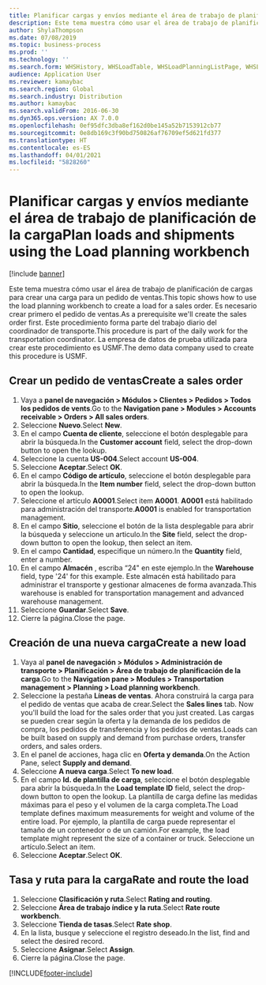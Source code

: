 ```yaml
---
title: Planificar cargas y envíos mediante el área de trabajo de planificación de la carga
description: Este tema muestra cómo usar el área de trabajo de planificación de cargas para crear una carga para un pedido de ventas.
author: ShylaThompson
ms.date: 07/08/2019
ms.topic: business-process
ms.prod: ''
ms.technology: ''
ms.search.form: WHSHistory, WHSLoadTable, WHSLoadPlanningListPage, WHSLoadPlanningWorkbench
audience: Application User
ms.reviewer: kamaybac
ms.search.region: Global
ms.search.industry: Distribution
ms.author: kamaybac
ms.search.validFrom: 2016-06-30
ms.dyn365.ops.version: AX 7.0.0
ms.openlocfilehash: 0ef95dfc3dba8ef162d0be145a52b7153912cb77
ms.sourcegitcommit: 0e8db169c3f90bd750826af76709ef5d621fd377
ms.translationtype: HT
ms.contentlocale: es-ES
ms.lasthandoff: 04/01/2021
ms.locfileid: "5828260"
---
```

# <a name="plan-loads-and-shipments-using-the-load-planning-workbench"></a><span data-ttu-id="fe848-103">Planificar cargas y envíos mediante el área de trabajo de planificación de la carga</span><span class="sxs-lookup"><span data-stu-id="fe848-103">Plan loads and shipments using the Load planning workbench</span></span>

[!include [banner](../../includes/banner.md)]

<span data-ttu-id="fe848-104">Este tema muestra cómo usar el área de trabajo de planificación de cargas para crear una carga para un pedido de ventas.</span><span class="sxs-lookup"><span data-stu-id="fe848-104">This topic shows how to use the load planning workbench to create a load for a sales order.</span></span> <span data-ttu-id="fe848-105">Es necesario crear primero el pedido de ventas.</span><span class="sxs-lookup"><span data-stu-id="fe848-105">As a prerequisite we'll create the sales order first.</span></span> <span data-ttu-id="fe848-106">Este procedimiento forma parte del trabajo diario del coordinador de transporte.</span><span class="sxs-lookup"><span data-stu-id="fe848-106">This procedure is part of the daily work for the transportation coordinator.</span></span> <span data-ttu-id="fe848-107">La empresa de datos de prueba utilizada para crear este procedimiento es USMF.</span><span class="sxs-lookup"><span data-stu-id="fe848-107">The demo data company used to create this procedure is USMF.</span></span>


## <a name="create-a-sales-order"></a><span data-ttu-id="fe848-108">Crear un pedido de ventas</span><span class="sxs-lookup"><span data-stu-id="fe848-108">Create a sales order</span></span>
1. <span data-ttu-id="fe848-109">Vaya a **panel de navegación > Módulos > Clientes > Pedidos > Todos los pedidos de vents**.</span><span class="sxs-lookup"><span data-stu-id="fe848-109">Go to the **Navigation pane > Modules > Accounts receivable > Orders > All sales orders**.</span></span>
2. <span data-ttu-id="fe848-110">Seleccione **Nuevo**.</span><span class="sxs-lookup"><span data-stu-id="fe848-110">Select **New**.</span></span>
3. <span data-ttu-id="fe848-111">En el campo **Cuenta de cliente**, seleccione el botón desplegable para abrir la búsqueda.</span><span class="sxs-lookup"><span data-stu-id="fe848-111">In the **Customer account** field, select the drop-down button to open the lookup.</span></span>
4. <span data-ttu-id="fe848-112">Seleccione la cuenta **US-004**.</span><span class="sxs-lookup"><span data-stu-id="fe848-112">Select account **US-004**.</span></span>
5. <span data-ttu-id="fe848-113">Seleccione **Aceptar**.</span><span class="sxs-lookup"><span data-stu-id="fe848-113">Select **OK**.</span></span>
6. <span data-ttu-id="fe848-114">En el campo **Código de artículo**, seleccione el botón desplegable para abrir la búsqueda.</span><span class="sxs-lookup"><span data-stu-id="fe848-114">In the **Item number** field, select the drop-down button to open the lookup.</span></span>
7. <span data-ttu-id="fe848-115">Seleccione el artículo **A0001**.</span><span class="sxs-lookup"><span data-stu-id="fe848-115">Select item **A0001**.</span></span> <span data-ttu-id="fe848-116">**A0001** está habilitado para administración del transporte.</span><span class="sxs-lookup"><span data-stu-id="fe848-116">**A0001** is enabled for transportation management.</span></span>  
8. <span data-ttu-id="fe848-117">En el campo **Sitio**, seleccione el botón de la lista desplegable para abrir la búsqueda y seleccione un articulo.</span><span class="sxs-lookup"><span data-stu-id="fe848-117">In the **Site** field, select the drop-down button to open the lookup, then select an item.</span></span>
9. <span data-ttu-id="fe848-118">En el campo **Cantidad**, especifique un número.</span><span class="sxs-lookup"><span data-stu-id="fe848-118">In the **Quantity** field, enter a number.</span></span>
10. <span data-ttu-id="fe848-119">En el campo **Almacén** , escriba “24" en este ejemplo.</span><span class="sxs-lookup"><span data-stu-id="fe848-119">In the **Warehouse** field, type '24' for this example.</span></span> <span data-ttu-id="fe848-120">Este almacén está habilitado para administrar el transporte y gestionar almacenes de forma avanzada.</span><span class="sxs-lookup"><span data-stu-id="fe848-120">This warehouse is enabled for transportation management and advanced warehouse management.</span></span>  
11. <span data-ttu-id="fe848-121">Seleccione **Guardar**.</span><span class="sxs-lookup"><span data-stu-id="fe848-121">Select **Save**.</span></span>
12. <span data-ttu-id="fe848-122">Cierre la página.</span><span class="sxs-lookup"><span data-stu-id="fe848-122">Close the page.</span></span>

## <a name="create-a-new-load"></a><span data-ttu-id="fe848-123">Creación de una nueva carga</span><span class="sxs-lookup"><span data-stu-id="fe848-123">Create a new load</span></span>
1. <span data-ttu-id="fe848-124">Vaya al **panel de navegación > Módulos > Administración de transporte > Planificación > Área de trabajo de planificación de la carga**.</span><span class="sxs-lookup"><span data-stu-id="fe848-124">Go to the **Navigation pane > Modules > Transportation management > Planning > Load planning workbench**.</span></span>
2. <span data-ttu-id="fe848-125">Seleccione la pestaña **Líneas de ventas**. Ahora construirá la carga para el pedido de ventas que acaba de crear.</span><span class="sxs-lookup"><span data-stu-id="fe848-125">Select the **Sales lines** tab. Now you'll build the load for the sales order that you just created.</span></span> <span data-ttu-id="fe848-126">Las cargas se pueden crear según la oferta y la demanda de los pedidos de compra, los pedidos de transferencia y los pedidos de ventas.</span><span class="sxs-lookup"><span data-stu-id="fe848-126">Loads can be built based on supply and demand from purchase orders, transfer orders, and sales orders.</span></span>  
3. <span data-ttu-id="fe848-127">En el panel de acciones, haga clic en **Oferta y demanda**.</span><span class="sxs-lookup"><span data-stu-id="fe848-127">On the Action Pane, select **Supply and demand**.</span></span>
4. <span data-ttu-id="fe848-128">Seleccione **A nueva carga**.</span><span class="sxs-lookup"><span data-stu-id="fe848-128">Select **To new load**.</span></span>
5. <span data-ttu-id="fe848-129">En el campo **Id. de plantilla de carga**, seleccione el botón desplegable para abrir la búsqueda.</span><span class="sxs-lookup"><span data-stu-id="fe848-129">In the **Load template ID** field, select the drop-down button to open the lookup.</span></span> <span data-ttu-id="fe848-130">La plantilla de carga define las medidas máximas para el peso y el volumen de la carga completa.</span><span class="sxs-lookup"><span data-stu-id="fe848-130">The Load template defines maximum measurements for weight and volume of the entire load.</span></span> <span data-ttu-id="fe848-131">Por ejemplo, la plantilla de carga puede representar el tamaño de un contenedor o de un camión.</span><span class="sxs-lookup"><span data-stu-id="fe848-131">For example, the load template might represent the size of a container or truck.</span></span> <span data-ttu-id="fe848-132">Seleccione un artículo.</span><span class="sxs-lookup"><span data-stu-id="fe848-132">Select an item.</span></span>
6. <span data-ttu-id="fe848-133">Seleccione **Aceptar**.</span><span class="sxs-lookup"><span data-stu-id="fe848-133">Select **OK**.</span></span>

## <a name="rate-and-route-the-load"></a><span data-ttu-id="fe848-134">Tasa y ruta para la carga</span><span class="sxs-lookup"><span data-stu-id="fe848-134">Rate and route the load</span></span>
1. <span data-ttu-id="fe848-135">Seleccione **Clasificación y ruta**.</span><span class="sxs-lookup"><span data-stu-id="fe848-135">Select **Rating and routing**.</span></span>
2. <span data-ttu-id="fe848-136">Seleccione **Área de trabajo índice y la ruta**.</span><span class="sxs-lookup"><span data-stu-id="fe848-136">Select **Rate route workbench**.</span></span>
3. <span data-ttu-id="fe848-137">Seleccione **Tienda de tasas**.</span><span class="sxs-lookup"><span data-stu-id="fe848-137">Select **Rate shop**.</span></span>
4. <span data-ttu-id="fe848-138">En la lista, busque y seleccione el registro deseado.</span><span class="sxs-lookup"><span data-stu-id="fe848-138">In the list, find and select the desired record.</span></span>
5. <span data-ttu-id="fe848-139">Seleccione **Asignar**.</span><span class="sxs-lookup"><span data-stu-id="fe848-139">Select **Assign**.</span></span>
6. <span data-ttu-id="fe848-140">Cierre la página.</span><span class="sxs-lookup"><span data-stu-id="fe848-140">Close the page.</span></span>



[!INCLUDE[footer-include](../../../includes/footer-banner.md)]